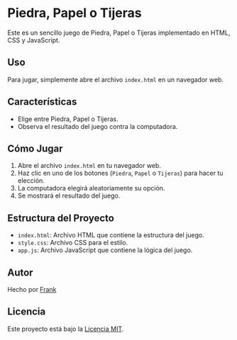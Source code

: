 # Piedra, Papel o Tijeras

Este es un sencillo juego de Piedra, Papel o Tijeras implementado en HTML, CSS y JavaScript.

## Uso

Para jugar, simplemente abre el archivo `index.html` en un navegador web.

## Características

- Elige entre Piedra, Papel o Tijeras.
- Observa el resultado del juego contra la computadora.

## Cómo Jugar

1. Abre el archivo `index.html` en tu navegador web.
2. Haz clic en uno de los botones (`Piedra`, `Papel` o `Tijeras`) para hacer tu elección.
3. La computadora elegirá aleatoriamente su opción.
4. Se mostrará el resultado del juego.

## Estructura del Proyecto

- `index.html`: Archivo HTML que contiene la estructura del juego.
- `style.css`: Archivo CSS para el estilo.
- `app.js`: Archivo JavaScript que contiene la lógica del juego.

## Autor

Hecho por [Frank](https://github.com/FrankSkep)

## Licencia

Este proyecto está bajo la [Licencia MIT](LICENSE).
